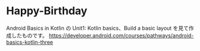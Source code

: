 # Happy-Birthday
Android Basics in Kotlin の Unit1: Kotlin basics、Build a basic layout を見て作成したものです。
https://developer.android.com/courses/pathways/android-basics-kotlin-three
